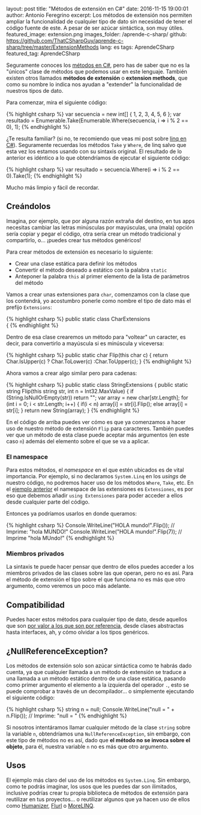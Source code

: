 layout: post
title: "Métodos de extensión en C#"
date: 2016-11-15 19:00:01
author: Antonio Feregrino
excerpt: Los métodos de extensión nos permiten ampliar la funcionalidad de cualquier tipo de dato sin necesidad de tener el código fuente de este. A pesar de ser azúcar sintáctica, son muy útiles.
featured_image: extension.png
images_folder: /aprende-c-sharp/
github: https://github.com/ThatCSharpGuy/aprende-c-sharp/tree/master/ExtensionMethods
lang: es
tags: AprendeCSharp
featured_tag: AprendeCSharp

Seguramente conoces los <a href="..\metodos-c-sharp" target="_blank">métodos en C#</a>, pero has de saber que no es la "únicos" clase de métodos que podemos usar en este lenguaje. También existen otros llamados **métodos de extensión** o **extension methods**, que como su nombre lo indica nos ayudan a "extender" la funcionalidad de nuestros tipos de dato.  

Para comenzar, mira el siguiente código: 

{% highlight csharp %}
var secuencia = new int[] { 1, 2, 3, 4, 5, 6 };
var resultado = Enumerable.Take(Enumerable.Where(secuencia, i => i % 2 == 0), 1);
{% endhighlight %} 

¿Te resulta familiar? (si no, te recomiendo que veas mi post sobre <a href="..\linq-en-c-sharp" target="_blank">linq en C#</a>). Seguramente recuerdas los métodos `Take` y `Where`, de linq salvo que esta vez los estamos usando con su sintaxis original. El resultado de lo anterior es idéntico a lo que obtendríamos de ejecutar el siguiente código:  

{% highlight csharp %}
var resultado = secuencia.Where(i => i % 2 == 0).Take(1);
{% endhighlight %} 

Mucho más limpio y fácil de recordar.  

## Creándolos  
Imagina, por ejemplo, que por alguna razón extraña del destino, en tus apps necesitas cambiar las letras minúsculas por mayúsculas, una (mala) opción sería copiar y pegar el código, otra sería crear un método tradicional y compartirlo, o... ¡puedes crear tus métodos genéricos!

Para crear métodos de extensión es necesario lo siguiente:  

- Crear una clase estática para definir los métodos  
- Convertir el método deseado a estático con la palabra `static`  
- Anteponer la palabra `this` al primer elemento de la lista de parámetros del método  

Vamos a crear unas extensiones para `char`, comenzamos con la clase que los contendrá, yo acostumbro ponerle como nombre el tipo de dato más el prefijo `Extensions`:

{% highlight csharp %}
public static class CharExtensions  
{
{% endhighlight %} 

Dentro de esa clase crearemos un método para "voltear" un caracter, es decir, para convertirlo a mayúscula si es minúscula y viceversa:

{% highlight csharp %}
    public static char Flip(this char c)
    {
        return Char.IsUpper(c) ? Char.ToLower(c) :Char.ToUpper(c);
    }
{% endhighlight %}  

Ahora vamos a crear algo similar pero para cadenas:  

{% highlight csharp %}
public static class StringExtensions
{
    public static string Flip(this string str, int n = Int32.MaxValue)
    {
        if (String.IsNullOrEmpty(str)) return "";
        var array = new char[str.Length];
        for (int i = 0; i < str.Length; i++)
        {
            if(i < n)
                array[i] = str[i].Flip();
            else
                array[i] = str[i];
        }
        return new String(array);
    }
{% endhighlight %}  

En el código de arriba puedes ver cómo es que ya comenzamos a hacer uso de nuestro método de extensión `Flip` para caracteres. También puedes ver que un método de esta clase puede aceptar más argumentos (en este caso `n`) además del elemento sobre el que se va a aplicar.

### El namespace
Para estos métodos, el *namespace* en el que estén ubicados es de vital importancia. Por ejemplo, si no declaramos `System.Linq` en los *usings* de nuestro código, no podremos hacer uso de los métodos `Where`, `Take`, etc. En el <a href="https://github.com/ThatCSharpGuy/aprende-c-sharp/tree/master/ExtensionMethods" target="_blank">ejemplo anterior</a> el namespace de las extensiones es `Extensiones`, es por eso que debemos añadir `using Extensiones` para poder acceder a ellos desde cualquier parte del código.

Entonces ya podríamos usarlos en donde queramos:  

{% highlight csharp %}
Console.WriteLine("HOLA mundo!".Flip()); // Imprime: "hola MUNDO!"
Console.WriteLine("HOLA mundo!".Flip(7)); // Imprime "hola MUndo!"
{% endhighlight %}  

### Miembros privados  
La sintaxis te puede hacer pensar que dentro de ellos puedes acceder a los miembros privados de las clases sobre las que operan, pero no es así. Para el método de extensión el tipo sobre el que funciona no es más que otro argumento, como veremos un poco más adelante.  

## Compatibilidad  
Puedes hacer estos métodos para cualquier tipo de dato, desde aquellos que son <a href="..\tipos-dato-c-sharp" target="_blank">por valor a los que son por referencia</a>, desde clases abstractas hasta interfaces, ah, y cómo olvidar a los tipos genéricos. 

## ¿NullReferenceException?  
Los métodos de extensión solo son azúcar sintáctica como te habrás dado cuenta, ya que cualquier llamada a un método de extensión se traduce a una llamada a un método estático dentro de una clase estática, pasando como primer argumento el elemento a la izquierda del operador `.`, esto se puede comprobar a través de un decompilador... o simplemente ejecutando el siguiente código:  

{% highlight csharp %}
string n = null;
Console.WriteLine("null = " + n.Flip()); // Imprime: "null = "
{% endhighlight %} 

Si nosotros intentáramos llamar cualquier método de la clase `string` sobre la variable `n`, obtendríamos una `NullReferenceException`, sin embargo, con este tipo de métodos no es así, dado que **el método no se invoca sobre el objeto**, para él, nuestra variable `n` no es más que otro argumento.  

## Usos 

El ejemplo más claro del uso de los métodos es `System.Linq`. Sin embargo, como te podrás imaginar, los usos que les puedes dar son ilimitados, inclusive podrías crear tu propia biblioteca de métodos de extensión para reutilizar en tus proyectos... o reutilizar algunos que ya hacen uso de ellos como <a href="..\humaniza-tus-apps" target="_blank">Humanizer</a>, <a href="..\flurl" target="_blank">Flurl</a> o <a href="https://github.com/morelinq/MoreLINQ" target="_blank">MoreLINQ</a>.